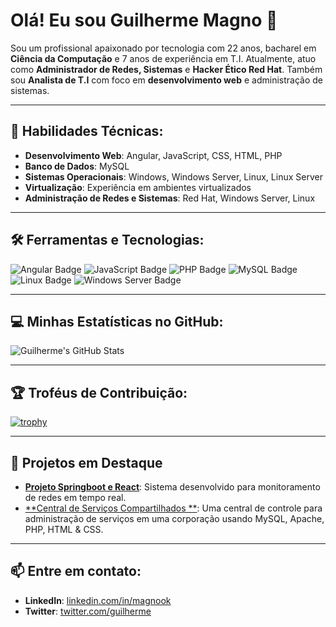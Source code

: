 # Olá! Eu sou Guilherme Magno 👋
Sou um profissional apaixonado por tecnologia com 22 anos, bacharel em **Ciência da Computação** e 7 anos de experiência em T.I. Atualmente, atuo como **Administrador de Redes, Sistemas** e **Hacker Ético Red Hat**. Também sou **Analista de T.I** com foco em **desenvolvimento web** e administração de sistemas.

---

## 🚀 Habilidades Técnicas:
- **Desenvolvimento Web**: Angular, JavaScript, CSS, HTML, PHP
- **Banco de Dados**: MySQL
- **Sistemas Operacionais**: Windows, Windows Server, Linux, Linux Server
- **Virtualização**: Experiência em ambientes virtualizados
- **Administração de Redes e Sistemas**: Red Hat, Windows Server, Linux

---

## 🛠️ Ferramentas e Tecnologias:
![Angular Badge](https://img.shields.io/badge/Angular-DD0031?style=for-the-badge&logo=angular&logoColor=white)
![JavaScript Badge](https://img.shields.io/badge/JavaScript-F7DF1E?style=for-the-badge&logo=javascript&logoColor=black)
![PHP Badge](https://img.shields.io/badge/PHP-777BB4?style=for-the-badge&logo=php&logoColor=white)
![MySQL Badge](https://img.shields.io/badge/MySQL-4479A1?style=for-the-badge&logo=mysql&logoColor=white)
![Linux Badge](https://img.shields.io/badge/Linux-FCC624?style=for-the-badge&logo=linux&logoColor=black)
![Windows Server Badge](https://img.shields.io/badge/Windows_Server-0078D6?style=for-the-badge&logo=windows&logoColor=white)

---

## 💻 Minhas Estatísticas no GitHub:
![Guilherme's GitHub Stats](https://github-readme-stats.vercel.app/api?username=Magnook&show_icons=true&theme=radical)

---

## 🏆 Troféus de Contribuição:
[![trophy](https://github-profile-trophy.vercel.app/?username=Magnook&theme=onedark)](https://github.com/ryo-ma/github-profile-trophy)

---

## 🚀 Projetos em Destaque
- [**Projeto Springboot e React**](https://github.com/Magnook/Spring-React): Sistema desenvolvido para monitoramento de redes em tempo real.
- [**Central de Serviços Compartilhados **](https://github.com/Magnook/CSC-M): Uma central de controle para administração de serviços em uma corporação usando MySQL, Apache, PHP, HTML & CSS.

---

## 📫 Entre em contato:
- **LinkedIn**: [linkedin.com/in/magnook](https://linkedin.com/in/seu_linkedin)
- **Twitter**: [twitter.com/guilherme](https://twitter.com/seu_twitter)

